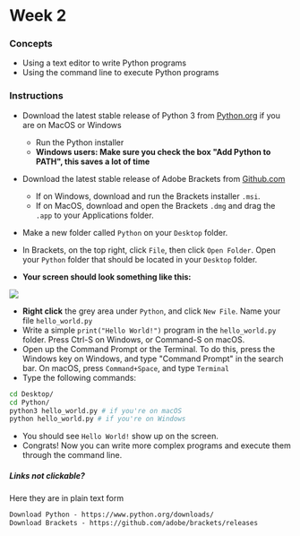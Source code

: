 # Week 2

### Concepts

* Using a text editor to write Python programs
* Using the command line to execute Python programs

### Instructions

* Download the latest stable release of Python 3 from [Python.org](https://www.python.org/downloads/) if you are on MacOS or Windows
    * Run the Python installer
    * **Windows users: Make sure you check the box "Add Python to PATH", this saves a lot of time**

* Download the latest stable release of Adobe Brackets from [Github.com](https://github.com/adobe/brackets/releases)
    * If on Windows, download and run the Brackets installer `.msi`.
    * If on MacOS, download and open the Brackets `.dmg` and drag the `.app` to your Applications folder.
* Make a new folder called `Python` on your `Desktop` folder.
* In Brackets, on the top right, click `File`, then click `Open Folder`. Open your `Python` folder that should be located in your `Desktop` folder.
* **Your screen should look something like this:**

![](https://github.com/dpleshkov/programming-class/blob/master/week2/brackets.png?raw=true)

* **Right click** the grey area under `Python`, and click `New File`. Name your file `hello_world.py`
* Write a simple `print("Hello World!")` program in the `hello_world.py` folder. Press Ctrl-S on Windows, or Command-S on macOS.
* Open up the Command Prompt or the Terminal. To do this, press the Windows key on Windows, and type "Command Prompt" in the search bar. On macOS, press `Command+Space`, and type `Terminal`
* Type the following commands:
``` bash
cd Desktop/
cd Python/
python3 hello_world.py # if you're on macOS
python hello_world.py # if you're on Windows
```

* You should see `Hello World!` show up on the screen.
* Congrats! Now you can write more complex programs and execute them through the command line.

##### Links not clickable?
Here they are in plain text form

```html
Download Python - https://www.python.org/downloads/
Download Brackets - https://github.com/adobe/brackets/releases
```